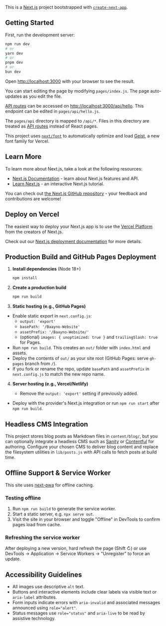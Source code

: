 This is a [Next.js](https://nextjs.org) project bootstrapped with [`create-next-app`](https://nextjs.org/docs/pages/api-reference/create-next-app).

## Getting Started

First, run the development server:

```bash
npm run dev
# or
yarn dev
# or
pnpm dev
# or
bun dev
```

Open [http://localhost:3000](http://localhost:3000) with your browser to see the result.

You can start editing the page by modifying `pages/index.js`. The page auto-updates as you edit the file.

[API routes](https://nextjs.org/docs/pages/building-your-application/routing/api-routes) can be accessed on [http://localhost:3000/api/hello](http://localhost:3000/api/hello). This endpoint can be edited in `pages/api/hello.js`.

The `pages/api` directory is mapped to `/api/*`. Files in this directory are treated as [API routes](https://nextjs.org/docs/pages/building-your-application/routing/api-routes) instead of React pages.

This project uses [`next/font`](https://nextjs.org/docs/pages/building-your-application/optimizing/fonts) to automatically optimize and load [Geist](https://vercel.com/font), a new font family for Vercel.

## Learn More

To learn more about Next.js, take a look at the following resources:

- [Next.js Documentation](https://nextjs.org/docs) - learn about Next.js features and API.
- [Learn Next.js](https://nextjs.org/learn-pages-router) - an interactive Next.js tutorial.

You can check out [the Next.js GitHub repository](https://github.com/vercel/next.js) - your feedback and contributions are welcome!

## Deploy on Vercel

The easiest way to deploy your Next.js app is to use the [Vercel Platform](https://vercel.com/new?utm_medium=default-template&filter=next.js&utm_source=create-next-app&utm_campaign=create-next-app-readme) from the creators of Next.js.

Check out our [Next.js deployment documentation](https://nextjs.org/docs/pages/building-your-application/deploying) for more details.

## Production Build and GitHub Pages Deployment

1. **Install dependencies** (Node 18+)

   ```bash
   npm install
   ```

2. **Create a production build**

   ```bash
   npm run build
   ```

3. **Static hosting (e.g., GitHub Pages)**

- Enable static export in `next.config.js`:
  - `output: 'export'`
  - `basePath: '/Baayno-Website'`
  - `assetPrefix: '/Baayno-Website/'`
  - (optional) `images: { unoptimized: true }` and `trailingSlash: true` for Pages.
- Run `npm run build`. This creates an `out/` folder with `index.html` and assets.
- Deploy the contents of `out/` as your site root (GitHub Pages: serve `gh-pages` branch from `/`).
- If you fork or rename the repo, update `basePath` and `assetPrefix` in `next.config.js` to match the new repo name.

4. **Server hosting (e.g., Vercel/Netlify)**

   - Remove the `output: 'export'` setting if previously added.
 - Deploy with the provider's Next.js integration or run `npm run start` after `npm run build`.

## Headless CMS Integration

This project stores blog posts as Markdown files in `content/blog/`, but you can optionally integrate a headless CMS such as [Sanity](https://www.sanity.io/) or [Contentful](https://www.contentful.com/) for authoring. Configure your chosen CMS to deliver blog content and replace the filesystem utilities in `lib/posts.js` with API calls to fetch posts at build time.

## Offline Support & Service Worker

This site uses [next-pwa](https://github.com/shadowwalker/next-pwa) for offline caching.

### Testing offline

1. Run `npm run build` to generate the service worker.
2. Start a static server, e.g. `npx serve out`.
3. Visit the site in your browser and toggle "Offline" in DevTools to confirm pages load from cache.

### Refreshing the service worker

After deploying a new version, hard refresh the page (Shift ↻) or use DevTools → Application → Service Workers → "Unregister" to force an update.

## Accessibility Guidelines

- All images use descriptive `alt` text.
- Buttons and interactive elements include clear labels via visible text or `aria-label` attributes.
- Form inputs indicate errors with `aria-invalid` and associated messages announced using `role="alert"`.
- Status messages use `role="status"` and `aria-live` to be read by assistive technology.
